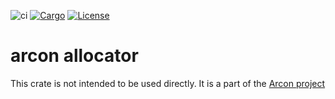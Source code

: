 ![ci](https://github.com/cda-group/arcon/workflows/ci/badge.svg)
[![Cargo](https://img.shields.io/badge/crates.io-v0.2.0-orange)](https://crates.io/crates/arcon_allocator)
[![License](https://img.shields.io/badge/License-AGPL--3.0--only-blue)](https://github.com/cda-group/arcon)

# arcon allocator

This crate is not intended to be used directly. It is a part of the [Arcon project](https://github.com/cda-group/arcon)

